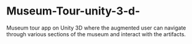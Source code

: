 # Museum-Tour-unity-3-d-
Museum tour app on Unity 3D where the augmented user can navigate through various sections of the museum and interact with the artifacts.

